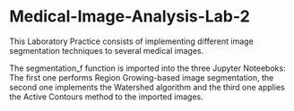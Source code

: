 # Medical-Image-Analysis-Lab-2

This Laboratory Practice consists of implementing different image segmentation techniques to several medical images.

The segmentation_f function is imported into the three Jupyter Noteeboks: The first one performs Region Growing-based image segmentation, the second one implements the Watershed algorithm and the third one applies the Active Contours method to the imported images.
